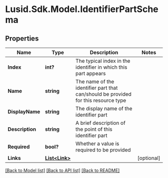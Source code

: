 
# Lusid.Sdk.Model.IdentifierPartSchema

## Properties

Name | Type | Description | Notes
------------ | ------------- | ------------- | -------------
**Index** | **int?** | The typical index in the identifier in which this part appears | 
**Name** | **string** | The name of the identifier part that can/should be provided for this resource type | 
**DisplayName** | **string** | The display name of the identifier part | 
**Description** | **string** | A brief description of the point of this identifier part | 
**Required** | **bool?** | Whether a value is required to be provided | 
**Links** | [**List&lt;Link&gt;**](Link.md) |  | [optional] 

[[Back to Model list]](../README.md#documentation-for-models)
[[Back to API list]](../README.md#documentation-for-api-endpoints)
[[Back to README]](../README.md)

